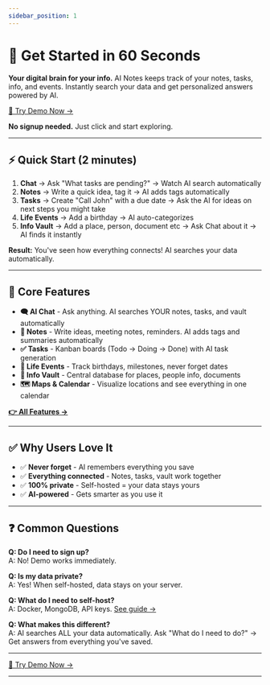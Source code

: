 ```yaml
---
sidebar_position: 1
---
```


# 🚀 Get Started in 60 Seconds

**Your digital brain for your info.** AI Notes keeps track of your notes, tasks, info, and events. Instantly search your data and get personalized answers powered by AI.

<div style={{textAlign: 'center', margin: '2rem 0'}}>
  <a href="http://demo.ai-notes.xyz/" target="_blank" style={{
    display: 'inline-block',
    padding: '1rem 2rem',
    backgroundColor: '#54be61',
    color: 'white',
    textDecoration: 'none',
    borderRadius: '8px',
    fontSize: '1.2rem',
    fontWeight: 'bold',
    border: '2px solid #fff'
  }}>
    🎯 Try Demo Now →
  </a>
</div>

**No signup needed.** Just click and start exploring.

---

## ⚡ Quick Start (2 minutes)

1. **Chat** → Ask "What tasks are pending?" → Watch AI search automatically
2. **Notes** → Write a quick idea, tag it → AI adds tags automatically
3. **Tasks** → Create "Call John" with a due date → Ask the AI for ideas on next steps you might take
4. **Life Events** → Add a birthday → AI auto-categorizes
5. **Info Vault** → Add a place, person, document etc → Ask Chat about it → AI finds it instantly

**Result:** You've seen how everything connects! AI searches your data automatically.

---

## 🌟 Core Features

- **🗨️ AI Chat** - Ask anything. AI searches YOUR notes, tasks, and vault automatically
- **📝 Notes** - Write ideas, meeting notes, reminders. AI adds tags and summaries automatically
- **✅ Tasks** - Kanban boards (Todo → Doing → Done) with AI task generation
- **🎉 Life Events** - Track birthdays, milestones, never forget dates
- **🔐 Info Vault** - Central database for places, people info, documents
- **🗺️ Maps & Calendar** - Visualize locations and see everything in one calendar

**[👉 All Features →](/docs/feature/features)**

---

## ✅ Why Users Love It

- ✅ **Never forget** - AI remembers everything you save
- ✅ **Everything connected** - Notes, tasks, vault work together
- ✅ **100% private** - Self-hosted = your data stays yours
- ✅ **AI-powered** - Gets smarter as you use it

---

## ❓ Common Questions

**Q: Do I need to sign up?**  
A: No! Demo works immediately.

**Q: Is my data private?**  
A: Yes! When self-hosted, data stays on your server.

**Q: What do I need to self-host?**  
A: Docker, MongoDB, API keys. [See guide →](/docs/deployment/docker-build)

**Q: What makes this different?**  
A: AI searches ALL your data automatically. Ask "What do I need to do?" → Get answers from everything you've saved.

---

<div style={{textAlign: 'center', margin: '2rem 0'}}>
  <a href="http://demo.ai-notes.xyz/" target="_blank" style={{
    display: 'inline-block',
    padding: '1rem 2rem',
    backgroundColor: '#54be61',
    color: 'white',
    textDecoration: 'none',
    borderRadius: '8px',
    fontSize: '1.2rem',
    fontWeight: 'bold'
  }}>
    🚀 Try Demo Now →
  </a>
</div>

---